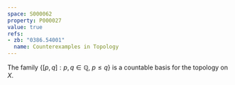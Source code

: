 ```yaml
---
space: S000062
property: P000027
value: true
refs:
- zb: "0386.54001"
  name: Counterexamples in Topology
---
```


The family $\{[p,q]:p,q\in\mathbb Q,\ p\leq q\}$ is a countable basis for the topology on $X$.

